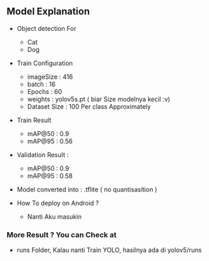 
## Model Explanation 
- Object detection For 
    - Cat
    - Dog

- Train Configuration 
    - imageSize : 416
    - batch : 16
    - Epochs : 60
    - weights : yolov5s.pt ( biar Size modelnya kecil :v)
    - Dataset Size : 100 Per class Approximately

- Train Result
    - mAP@50 : 0.9
    - mAP@95 : 0.56

- Validation Result : 
    - mAP@50 : 0.9
    - mAP@95 : 0.58

- Model converted into : 
    .tflite ( no quantisasition )

- How To deploy on Android ? 
    - Nanti Aku masukin

### More Result ? You can Check at
- runs Folder, Kalau nanti Train YOLO, hasilnya ada di yolov5/runs

